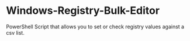 # Windows-Registry-Bulk-Editor
PowerShell Script that allows you to set or check registry values against a csv list.
